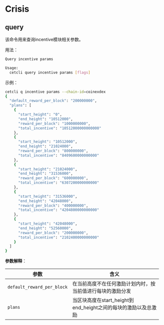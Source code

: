 # Crisis 

## query

该命令用来查询incentive模块相关参数。

用法：

```BASH
Query incentive params

Usage:
  cetcli query incentive params [flags]
```

示例：

```BASH
cetcli q incentive params --chain-id=coinexdex
{
  "default_reward_per_block": "200000000",
  "plans": [
    {
      "start_height": "0",
      "end_height": "10512000",
      "reward_per_block": "1000000000",
      "total_incentive": "10512000000000000"
    },
    {
      "start_height": "10512000",
      "end_height": "21024000",
      "reward_per_block": "800000000",
      "total_incentive": "8409600000000000"
    },
    {
      "start_height": "21024000",
      "end_height": "31536000",
      "reward_per_block": "600000000",
      "total_incentive": "6307200000000000"
    },
    {
      "start_height": "31536000",
      "end_height": "42048000",
      "reward_per_block": "400000000",
      "total_incentive": "4204800000000000"
    },
    {
      "start_height": "42048000",
      "end_height": "52560000",
      "reward_per_block": "200000000",
      "total_incentive": "2102400000000000"
    }
  ]
}

```

**参数解释**：

| 参数                       | 含义                                                         |
| -------------------------- | ------------------------------------------------------------ |
| `default_reward_per_block` | 在当前高度不在任何激励计划内时，按当前值进行每块的激励分发   |
| `plans`                    | 当区块高度在start_height到end_height之间的每块的激励以及总激励 |




